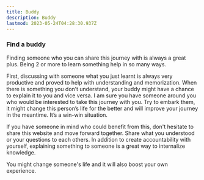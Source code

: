 ```yaml
---
title: Buddy
description: Buddy
lastmod: 2023-05-24T04:28:30.937Z
---
```


### Find a buddy

Finding someone who you can share this journey with is always a great plus. Being 2 or more to learn something help in so many ways.

First, discussing with someone what you just learnt is always very productive and proved to help with understanding and memorization. When there is something you don’t understand, your buddy might have a chance to explain it to you and vice versa. I am sure you have someone around you who would be interested to take this journey with you. Try to embark them, it might change this person’s life for the better and will improve your journey in the meantime. It’s a win-win situation.

If you have someone in mind who could benefit from this, don't hesitate to share this website and move forward together. Share what you understood or your questions to each others. In addition to create accountability with yourself, explaining something to someone is a great way to internalize knowledge.

You might change someone's life and it will also boost your own experience.

